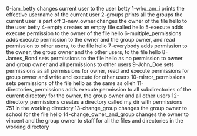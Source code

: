 0-iam_betty changes current user to the user betty
1-who_am_i prints the effective username of the current user
2-groups prints all the groups the current user is part off
3-new_owner changes the owner of the file hello to the user betty
4-empty creates an empty file called hello
5-execute adds execute permission to the owner of the file hello
6-multiple_permissions adds execute permission to the owner and the group owner, and read permission to other users, to the file hello
7-everybody adds permission to the owner, the group owner and the other users, to the file hello
8-James_Bond sets permissions to the file hello as no permission to owner and group owner and all permissions to other users
9-John_Doe sets permissions as all permissions for owner, read and execute permissions for group owner and write and execute for other users
10-mirror_permissions sets permissions of the file hello as the same as olleh
11-directories_permissions adds execute permission to all subdirectories of the current directory for the owner, the group owner and all other users
12-directory_permissions creates a directory called my_dir with permissions 751 in the working directory
13-change_group changes the group owner to school for the file hello
14-change_owner_and_group changes the owner to vincent and the group owner to staff for all the files and directories in the working directory